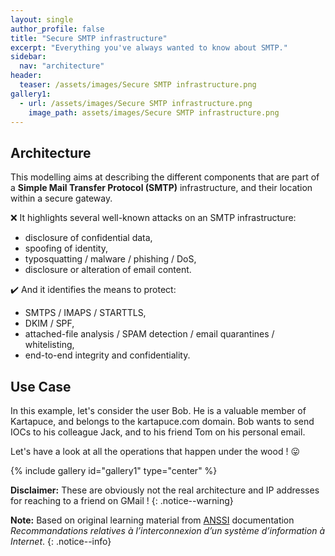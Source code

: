 ```yaml
---
layout: single
author_profile: false
title: "Secure SMTP infrastructure"
excerpt: "Everything you've always wanted to know about SMTP."
sidebar:
  nav: "architecture"
header:
  teaser: /assets/images/Secure SMTP infrastructure.png
gallery1:
  - url: /assets/images/Secure SMTP infrastructure.png
    image_path: assets/images/Secure SMTP infrastructure.png
---
```


## Architecture

This modelling aims at describing the different components that are part of a **Simple Mail Transfer Protocol (SMTP)** infrastructure, and their location within a secure gateway.

:x: It highlights several well-known attacks on an SMTP infrastructure:
- disclosure of confidential data,
- spoofing of identity,
- typosquatting / malware / phishing / DoS,
- disclosure or alteration of email content.

:heavy_check_mark: And it identifies the means to protect:
- SMTPS / IMAPS / STARTTLS,
- DKIM / SPF,
- attached-file analysis / SPAM detection / email quarantines / whitelisting,
- end-to-end integrity and confidentiality.

## Use Case

In this example, let's consider the user Bob. He is a valuable member of Kartapuce, and belongs to the kartapuce.com domain. Bob wants to send IOCs to his colleague Jack, and to his friend Tom on his personal email.

Let's have a look at all the operations that happen under the wood ! :stuck_out_tongue:

{% include gallery id="gallery1" type="center" %}

**Disclaimer:** These are obviously not the real architecture and IP addresses for reaching to a friend on GMail !
{: .notice--warning}

**Note:** Based on original learning material from [ANSSI](https://www.ssi.gouv.fr/) documentation *Recommandations relatives à l’interconnexion d’un système d’information à Internet*.
{: .notice--info}
